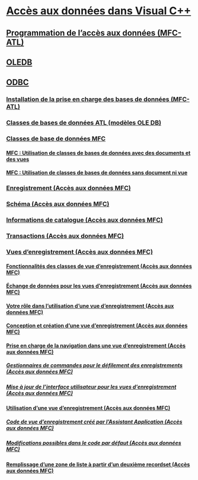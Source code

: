 # [Accès aux données dans Visual C++](data-access-in-cpp.md)
## [Programmation de l’accès aux données (MFC-ATL)](data-access-programming-mfc-atl.md)
## [OLEDB](oledb/toc.md)
## [ODBC](odbc/toc.md)
### [Installation de la prise en charge des bases de données (MFC-ATL)](installing-database-support-mfc-atl.md)
### [Classes de bases de données ATL (modèles OLE DB)](atl-database-classes-ole-db-templates.md)
### [Classes de base de données MFC](mfc-database-classes-odbc-and-dao.md)
#### [MFC : Utilisation de classes de bases de données avec des documents et des vues](mfc-using-database-classes-with-documents-and-views.md)
#### [MFC : Utilisation de classes de bases de données sans document ni vue](mfc-using-database-classes-without-documents-and-views.md)
### [Enregistrement (Accès aux données MFC)](record-mfc-data-access.md)
### [Schéma (Accès aux données MFC)](schema-mfc-data-access.md)
### [Informations de catalogue (Accès aux données MFC)](catalog-information-mfc-data-access.md)
### [Transactions (Accès aux données MFC)](transactions-mfc-data-access.md)
### [Vues d’enregistrement (Accès aux données MFC)](record-views-mfc-data-access.md)
#### [Fonctionnalités des classes de vue d’enregistrement (Accès aux données MFC)](features-of-record-view-classes-mfc-data-access.md)
#### [Échange de données pour les vues d’enregistrement (Accès aux données MFC)](data-exchange-for-record-views-mfc-data-access.md)
#### [Votre rôle dans l’utilisation d’une vue d’enregistrement (Accès aux données MFC)](your-role-in-working-with-a-record-view-mfc-data-access.md)
#### [Conception et création d’une vue d’enregistrement (Accès aux données MFC)](designing-and-creating-a-record-view-mfc-data-access.md)
#### [Prise en charge de la navigation dans une vue d’enregistrement (Accès aux données MFC)](supporting-navigation-in-a-record-view-mfc-data-access.md)
##### [Gestionnaires de commandes pour le défilement des enregistrements (Accès aux données MFC)](command-handlers-for-record-scrolling-mfc-data-access.md)
##### [Mise à jour de l’interface utilisateur pour les vues d’enregistrement (Accès aux données MFC)](user-interface-updating-for-record-views-mfc-data-access.md)
#### [Utilisation d’une vue d’enregistrement (Accès aux données MFC)](using-a-record-view-mfc-data-access.md)
##### [Code de vue d’enregistrement créé par l’Assistant Application (Accès aux données MFC)](record-view-code-created-by-application-wizard-mfc-data-access.md)
##### [Modifications possibles dans le code par défaut (Accès aux données MFC)](changes-you-might-make-to-the-default-code-mfc-data-access.md)
#### [Remplissage d’une zone de liste à partir d’un deuxième recordset (Accès aux données MFC)](filling-a-list-box-from-a-second-recordset-mfc-data-access.md)

